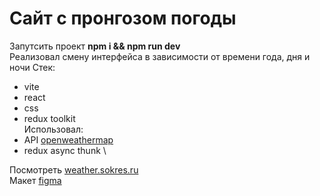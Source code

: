 # Сайт с пронгозом погоды
Запутсить проект __npm i && npm run dev__\
Реализовал смену интерфейса в зависимости от времени года, дня и ночи
Стек: 
- vite
- react
- css
- redux toolkit \
Использовал:  
- API [openweathermap](https://openweathermap.org/api)
- redux async thunk \
  
Посмотреть [weather.sokres.ru](http://weather.sokres.ru/) \
Макет  [figma](https://www.figma.com/design/W5wmUr4fkEmOhwy4zPnaDU/Weather?node-id=0-1&t=CkOJMqy9lxi0DpFD-1)
